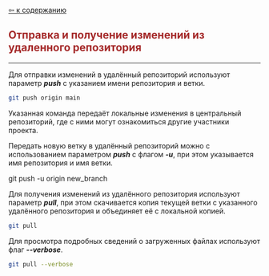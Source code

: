 [&#8678; к содержанию](readme.md)

<span style="color:brown">Отправка и получение изменений из удаленного репозитория</span>
--
---

Для отправки изменений в удалённый репозиторий используют параметр _**push**_ с указанием имени репозитория и ветки.

```bash
git push origin main
```

Указанная команда передаёт локальные изменения в центральный репозиторий, где с ними могут ознакомиться другие участники проекта.

Передать новую ветку в удалённый репозиторий можно с использованием параметром _**push**_ с флагом _**-u**_, при этом указывается имя репозитория и имя ветки.

git push -u origin new_branch

Для получения изменений из удалённого репозитория используют параметр _**pull**_, при этом скачивается копия текущей ветки с указанного удалённого репозитория и объединяет её с локальной копией.

```bash
git pull
```

Для просмотра подробных сведений о загруженных файлах используют флаг _**--verbose**_.

```bash
git pull --verbose
```


